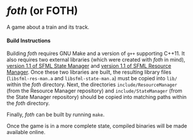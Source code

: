 _foth_ (or FOTH)
====

A game about a train and its track.

#### Build Instructions

Building _foth_ requires GNU Make and a version of `g++` supporting C++11. It also requires two external libraries (which were created with _foth_ in mind), [version 1.1 of SFML State Manager](https://github.com/Brinsky/sfml-states/releases/tag/v1.1) and [version 1.1 of SFML Resource Manager](https://github.com/else42/sfml-resources/releases/tag/v1.1). Once these two libraries are built, the resulting library files (`libsfml-res-man.a` and `libsfml-state-man.a`) must be copied into `lib/` within the _foth_ directory. Next, the directories `include/ResourceManager` (from the Resource Manager repository) and `include/StateManager` (from the State Manager repository) should be copied into matching paths within the _foth_ directory.

Finally, _foth_ can be built by running `make`.

Once the game is in a more complete state, compiled binaries will be made available online. 
